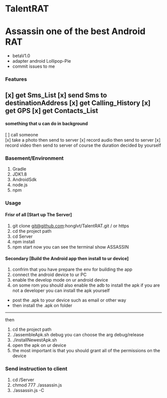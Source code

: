 # TalentRAT
# Assassin one of the  best Android RAT 

- betaV1.0
- adapter android Lollipop-Pie
- commit issues to me 
### Features
[x] get Sms_List
[x] send Sms to destinationAddress
[x] get Calling_History
[x] get GPS
[x] get Contacts_List
---- 
#### something that u can do in background
[ ] call someone  
[x] take a photo then send to server 
[x] record audio then send to server
[x] record video then send to server
of course the duration decided by yourself

### Basement/Environment
1. Gradle 
2. JDK1.8
3. AndroidSdk 
4. node.js
5. npm

### Usage
#### Frisr of all [Start up The Server]
1. git clone git@github.com:honglvt/TalentRAT.git / or https
2. cd the project path
3. cd Server
4. npm install
5. npm start
now you can see the terminal show ASSASSIN

#### Secondary [Build the Android app then install to ur device]
1. confrim that you have prepare the env for building the app
2. connect the android device  to ur PC
3. enable the develop mode on ur android device
4. on some rom you should also  enable the adb to install the apk
if you are not a developer you can install the apk yourself
- post the .apk to your device such as email or other way
- then install the .apk on folder
----
then
1. cd the project path 
2. ./assembleApk.sh debug    you can choose the arg debug/release
3. ./installNewestApk.sh 
4. open the apk on ur device
5. the most important is that  you should grant all of the permissions on the device

### Send instruction to client
1. cd /Server
2. chmod 777 ./assassin.js
3. ./assassin.js -C

